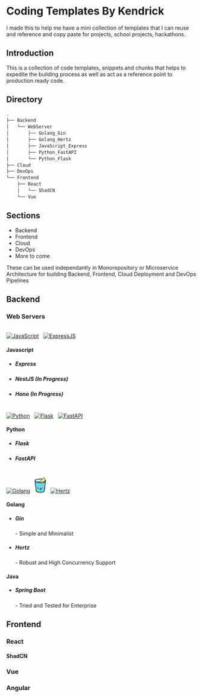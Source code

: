 # Coding Templates By Kendrick

<p>
  I made this to help me have a mini collection of templates that I can reuse and reference and copy paste for projects, school projects, hackathons.
</p>

## Introduction
<p>
  This is a collection of code templates, snippets and chunks that helps to expedite the building process as well as act as a reference point to production ready code.
</p>

## Directory
```bash
.
├── Backend
│   └── WebServer
│       ├── Golang_Gin
│       ├── Golang_Hertz
│       ├── JavaScript_Express
│       ├── Python_FastAPI
│       └── Python_Flask
├── Cloud
├── DevOps
└── Frontend
    ├── React
    │   └── ShadCN
    └── Vue
```

## Sections
- Backend
- Frontend
- Cloud
- DevOps
- More to come

<p>
  These can be used independantly in Monorepository or Microservice Architecture for building Backend, Frontend, Cloud Deployment and DevOps Pipelines
</p>

## Backend

### Web Servers

<br>
<a href="https://developer.mozilla.org/en-US/docs/Web/JavaScript"><img src="https://upload.wikimedia.org/wikipedia/commons/6/6a/JavaScript-logo.png" alt="JavaScript" height="40"/></a>&nbsp;&nbsp;
<a href="https://expressjs.com/"><img src="https://upload.wikimedia.org/wikipedia/commons/6/64/Expressjs.png" alt="ExpressJS" width="100"/></a>&nbsp;&nbsp;

#### Javascript
- <h5>Express</h5>
- <h5>NestJS (In Progress)</h5>
- <h5>Hono (In Progress)</h5>

<br>
<a href="https://www.python.org/"><img src="https://upload.wikimedia.org/wikipedia/commons/thumb/c/c3/Python-logo-notext.svg/1024px-Python-logo-notext.svg.png" alt="Python" height="40"/></a>&nbsp;&nbsp;
<a href="https://flask.palletsprojects.com/"><img src="https://upload.wikimedia.org/wikipedia/commons/3/3c/Flask_logo.svg" alt="Flask" width="100"/></a>&nbsp;&nbsp;
<a href="https://fastapi.tiangolo.com/"><img src="https://upload.wikimedia.org/wikipedia/commons/1/1a/FastAPI_logo.svg" alt="FastAPI" width="120"/></a>&nbsp;&nbsp;

#### Python
- <h5>Flask</h5>
- <h5>FastAPI</h5>

<br>
<a href="https://go.dev/"><img src="https://upload.wikimedia.org/wikipedia/commons/0/05/Go_Logo_Blue.svg" alt="Golang" width="60"/></a>&nbsp;&nbsp;
<a href="https://gin-gonic.com/"><img src="https://raw.githubusercontent.com/gin-gonic/logo/master/color.png" alt="Gin" width="30"/></a>&nbsp;&nbsp;
<a href="https://github.com/cloudwego/hertz"><img src="https://avatars.githubusercontent.com/u/79236453?v=4" alt="Hertz" width="40"/></a>&nbsp;&nbsp;

#### Golang
- <h5>Gin</h5>
  - Simple and Minimalist
- <h5>Hertz</h5>
  - Robust and High Concurrency Support

#### Java
- <h5>Spring Boot</h5>
  - Tried and Tested for Enterprise

## Frontend

### React

#### ShadCN

### Vue

### Angular











